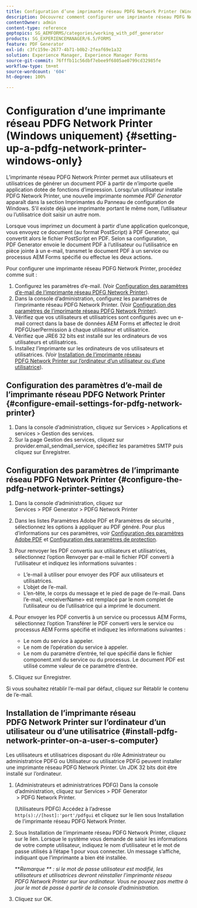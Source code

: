 ```yaml
---
title: Configuration d’une imprimante réseau PDFG Network Printer (Windows uniquement)
description: Découvrez comment configurer une imprimante réseau PDFG Network Printer (Windows uniquement).
contentOwner: admin
content-type: reference
geptopics: SG_AEMFORMS/categories/working_with_pdf_generator
products: SG_EXPERIENCEMANAGER/6.5/FORMS
feature: PDF Generator
exl-id: c3fc159e-2677-4b71-b0b2-2feaf69e1a32
solution: Experience Manager, Experience Manager Forms
source-git-commit: 76fffb11c56dbf7ebee9f6805ae0799cd32985fe
workflow-type: tm+mt
source-wordcount: '604'
ht-degree: 100%

---
```


# Configuration d’une imprimante réseau PDFG Network Printer (Windows uniquement) {#setting-up-a-pdfg-network-printer-windows-only}

L’imprimante réseau PDFG Network Printer permet aux utilisateurs et utilisatrices de générer un document PDF à partir de n’importe quelle application dotée de fonctions d’impression. Lorsqu’un utilisateur installe PDFG Network Printer, une nouvelle imprimante nommée *PDF Generator* apparaît dans la section Imprimantes du Panneau de configuration de Windows. S’il existe déjà une imprimante portant le même nom, l’utilisateur ou l’utilisatrice doit saisir un autre nom.

Lorsque vous imprimez un document à partir d’une application quelconque, vous envoyez ce document (au format PostScript) à PDF Generator, qui convertit alors le fichier PostScript en PDF. Selon sa configuration, PDF Generator envoie le document PDF à l’utilisateur ou l’utilisatrice en pièce jointe à un e-mail, transmet le document PDF à un service ou processus AEM Forms spécifié ou effectue les deux actions.

Pour configurer une imprimante réseau PDFG Network Printer, procédez comme suit :

1. Configurez les paramètres d’e-mail. (Voir [Configuration des paramètres d’e-mail de l’imprimante réseau PDFG Network Printer](setting-pdfg-network-printer-windows.md#configure-email-settings-for-pdfg-network-printer)).
1. Dans la console d’administration, configurez les paramètres de l’imprimante réseau PDFG Network Printer. (Voir [Configuration des paramètres de l’imprimante réseau PDFG Network Printer](setting-pdfg-network-printer-windows.md#configure-the-pdfg-network-printer-settings)).
1. Vérifiez que vos utilisateurs et utilisatrices sont configurés avec un e-mail correct dans la base de données AEM Forms et affectez le droit PDFGUserPermission à chaque utilisateur et utilisatrice<!-- Fix broken link See Setting up and organizing users -->.
1. Vérifiez que JRE6 32 bits est installé sur les ordinateurs de vos utilisateurs et utilisatrices.
1. Installez l’imprimante sur les ordinateurs de vos utilisateurs et utilisatrices. (Voir [Installation de l’imprimante réseau PDFG Network Printer sur l’ordinateur d’un utilisateur ou d’une utilisatrice](setting-pdfg-network-printer-windows.md#install-pdfg-network-printer-on-a-user-s-computer)).

## Configuration des paramètres d’e-mail de l’imprimante réseau PDFG Network Printer {#configure-email-settings-for-pdfg-network-printer}

1. Dans la console d’administration, cliquez sur Services > Applications et services > Gestion des services.
1. Sur la page Gestion des services, cliquez sur provider.email_sendmail_service, spécifiez les paramètres SMTP puis cliquez sur Enregistrer.

## Configuration des paramètres de l’imprimante réseau PDFG Network Printer {#configure-the-pdfg-network-printer-settings}

1. Dans la console d’administration, cliquez sur Services > PDF Generator > PDFG Network Printer
1. Dans les listes Paramètres Adobe PDF et Paramètres de sécurité , sélectionnez les options à appliquer au PDF généré. Pour plus d’informations sur ces paramètres, voir [Configuration des paramètres Adobe PDF](/help/forms/using/admin-help/configuring-pdf-settings.md#configuring-adobe-pdf-settings) et [Configuration des paramètres de protection](/help/forms/using/admin-help/configuring-security-settings.md#configuring-security-settings).
1. Pour renvoyer les PDF convertis aux utilisateurs et utilisatrices, sélectionnez l’option Renvoyer par e-mail le fichier PDF converti à l’utilisateur et indiquez les informations suivantes :

   * L’e-mail à utiliser pour envoyer des PDF aux utilisateurs et utilisatrices.
   * L’objet de l’e-mail.
   * L’en-tête, le corps du message et le pied de page de l’e-mail. Dans l’e-mail, &lt;receiverName> est remplacé par le nom complet de l’utilisateur ou de l’utilisatrice qui a imprimé le document.

1. Pour envoyer les PDF convertis à un service ou processus AEM Forms, sélectionnez l’option Transférer le PDF converti vers le service ou processus AEM Forms spécifié et indiquez les informations suivantes :

   * Le nom du service à appeler.
   * Le nom de l’opération du service à appeler.
   * Le nom du paramètre d’entrée, tel que spécifié dans le fichier component.xml du service ou du processus. Le document PDF est utilisé comme valeur de ce paramètre d’entrée.

1. Cliquez sur Enregistrer.

Si vous souhaitez rétablir l’e-mail par défaut, cliquez sur Rétablir le contenu de l’e-mail.

## Installation de l’imprimante réseau PDFG Network Printer sur l’ordinateur d’un utilisateur ou d’une utilisatrice {#install-pdfg-network-printer-on-a-user-s-computer}

Les utilisateurs et utilisatrices disposant du rôle Administrateur ou administratrice PDFG ou Utilisateur ou utilisatrice PDFG peuvent installer une imprimante réseau PDFG Network Printer. Un JDK 32 bits doit être installé sur l’ordinateur.

1. (Administrateurs et administratrices PDFG) Dans la console d’administration, cliquez sur Services > PDF Generator  > PDFG Network Printer.

   (Utilisateurs PDFG) Accédez à lʼadresse `http(s)://[host]:'port'/pdfgui` et cliquez sur le lien sous Installation de l’imprimante réseau PDFG Network Printer.

1. Sous Installation de l’imprimante réseau PDFG Network Printer, cliquez sur le lien. Lorsque le système vous demande de saisir les informations de votre compte utilisateur, indiquez le nom d’utilisateur et le mot de passe utilisés à l’étape 1 pour vous connecter. Un message s’affiche, indiquant que l’imprimante a bien été installée.

   ***Remarque ** : si le mot de passe utilisateur est modifié, les utilisateurs et utilisatrices devront réinstaller l’imprimante réseau PDFG Network Printer sur leur ordinateur. Vous ne pouvez pas mettre à jour le mot de passe à partir de la console d’administration.*

1. Cliquez sur OK.
